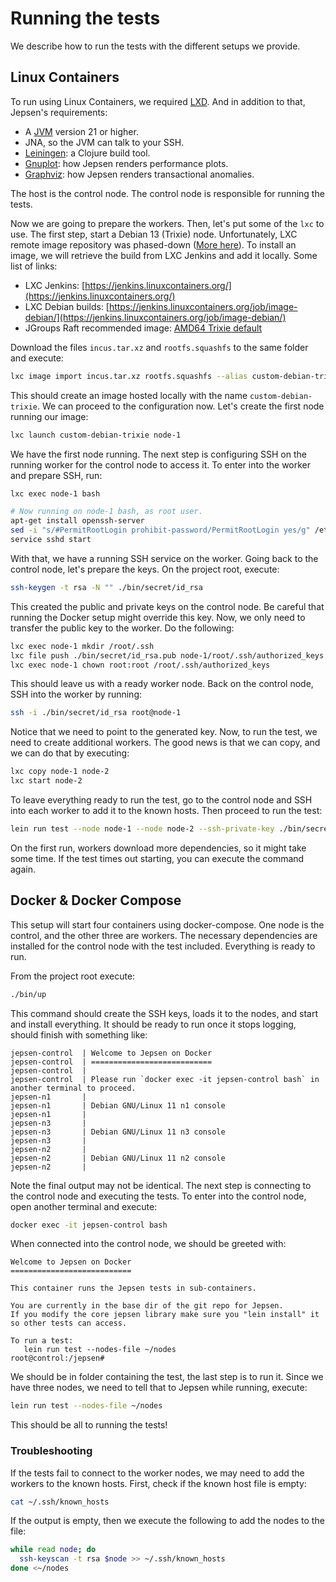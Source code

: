 # Running the tests

We describe how to run the tests with the different setups we provide.

## Linux Containers

To run using Linux Containers, we required [LXD](https://linuxcontainers.org/lxd/introduction/).
And in addition to that, Jepsen's requirements:

- A [JVM](https://openjdk.java.net/install/) version 21 or higher.
- JNA, so the JVM can talk to your SSH.
- [Leiningen](https://leiningen.org/): a Clojure build tool.
- [Gnuplot](http://www.gnuplot.info/): how Jepsen renders performance plots.
- [Graphviz](https://graphviz.org/): how Jepsen renders transactional anomalies.

The host is the control node. The control node is responsible for running the tests.

Now we are going to prepare the workers. Then, let's put some of the `lxc` to use.
The first step, start a Debian 13 (Trixie) node.
Unfortunately, LXC remote image repository was phased-down ([More here](https://discuss.linuxcontainers.org/t/important-notice-for-lxd-users-image-server/18479)).
To install an image, we will retrieve the build from LXC Jenkins and add it locally.
Some list of links:

* LXC Jenkins: [https://jenkins.linuxcontainers.org/](https://jenkins.linuxcontainers.org/)
* LXC Debian builds: [https://jenkins.linuxcontainers.org/job/image-debian/](https://jenkins.linuxcontainers.org/job/image-debian/)
* JGroups Raft recommended image: [AMD64 Trixie default](https://jenkins.linuxcontainers.org/job/image-debian/architecture=amd64,release=trixie,variant=default/)

Download the files `incus.tar.xz` and `rootfs.squashfs` to the same folder and execute:

```bash
lxc image import incus.tar.xz rootfs.squashfs --alias custom-debian-trixie
```

This should create an image hosted locally with the name `custom-debian-trixie`.
We can proceed to the configuration now.
Let's create the first node running our image:

```bash
lxc launch custom-debian-trixie node-1
```

We have the first node running. The next step is configuring SSH on the running worker for
the control node to access it. To enter into the worker and prepare SSH, run:

```bash
lxc exec node-1 bash

# Now running on node-1 bash, as root user.
apt-get install openssh-server
sed -i "s/#PermitRootLogin prohibit-password/PermitRootLogin yes/g" /etc/ssh/sshd_config
service sshd start
```

With that, we have a running SSH service on the worker. Going back to the control node,
let's prepare the keys. On the project root, execute:

```bash
ssh-keygen -t rsa -N "" ./bin/secret/id_rsa
```

This created the public and private keys on the control node. Be careful that running the Docker
setup might override this key. Now, we only need to transfer the public key to the worker. Do the following:

```bash
lxc exec node-1 mkdir /root/.ssh
lxc file push ./bin/secret/id_rsa.pub node-1/root/.ssh/authorized_keys
lxc exec node-1 chown root:root /root/.ssh/authorized_keys
```

This should leave us with a ready worker node. Back on the control node, SSH into the worker by running:

```bash
ssh -i ./bin/secret/id_rsa root@node-1
```

Notice that we need to point to the generated key. Now, to run the test, we need to create additional workers.
The good news is that we can copy, and we can do that by executing:

```bash
lxc copy node-1 node-2
lxc start node-2
```

To leave everything ready to run the test, go to the control node and SSH into each worker to add it to
the known hosts. Then proceed to run the test:

```bash
lein run test --node node-1 --node node-2 --ssh-private-key ./bin/secret/id_rsa --time-limit 60 --concurrency 100
```

On the first run, workers download more dependencies, so it might take some time. If the test times out starting,
you can execute the command again.


## Docker & Docker Compose

This setup will start four containers using docker-compose. One node is the control, and the other
three are workers. The necessary dependencies are installed for the control node with the test
included. Everything is ready to run.

From the project root execute:

```bash
./bin/up
```

This command should create the SSH keys, loads it to the nodes, and start and install everything.
It should be ready to run once it stops logging, should finish with something like:

```text
jepsen-control  | Welcome to Jepsen on Docker
jepsen-control  | ===========================
jepsen-control  | 
jepsen-control  | Please run `docker exec -it jepsen-control bash` in another terminal to proceed.
jepsen-n1       | 
jepsen-n1       | Debian GNU/Linux 11 n1 console
jepsen-n1       | 
jepsen-n3       | 
jepsen-n3       | Debian GNU/Linux 11 n3 console
jepsen-n3       | 
jepsen-n2       | 
jepsen-n2       | Debian GNU/Linux 11 n2 console
jepsen-n2       | 
```
Note the final output may not be identical. The next step is connecting to the control node and
executing the tests. To enter into the control node, open another terminal and execute:

```bash
docker exec -it jepsen-control bash
```

When connected into the control node, we should be greeted with:

```text
Welcome to Jepsen on Docker
===========================

This container runs the Jepsen tests in sub-containers.

You are currently in the base dir of the git repo for Jepsen.
If you modify the core jepsen library make sure you "lein install" it so other tests can access.

To run a test:
   lein run test --nodes-file ~/nodes
root@control:/jepsen#
```

We should be in folder containing the test, the last step is to run it. Since we have three nodes,
we need to tell that to Jepsen while running, execute:

```bash
lein run test --nodes-file ~/nodes
```

This should be all to running the tests!

### Troubleshooting

If the tests fail to connect to the worker nodes, we may need to add the workers to the known hosts.
First, check if the known host file is empty:

```bash
cat ~/.ssh/known_hosts
```

If the output is empty, then we execute the following to add the nodes to the file:

```bash
while read node; do
  ssh-keyscan -t rsa $node >> ~/.ssh/known_hosts
done <~/nodes
```
